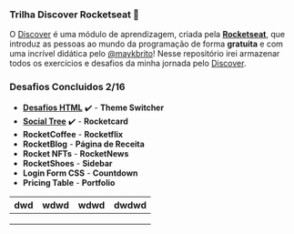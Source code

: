 ### Trilha Discover Rocketseat 🚀

O <a href="https://app.rocketseat.com.br/discover">Discover</a> é uma módulo de aprendizagem, criada pela <a target="_blank" href="https://www.rocketseat.com.br/"><b>Rocketseat</b></a>, que introduz as pessoas ao mundo da programação de forma <b>gratuita</b> e com uma incrível didática pelo <a target="_blank" href="https://github.com/maykbrito/maykbrito">@maykbrito</a>! Nesse repositório irei armazenar todos os exercícios e desafios da minha jornada pelo <a href="https://app.rocketseat.com.br/discover">Discover</a>.

### Desafios Concluidos 2/16

- <a target="_blank" href="https://luizfranzon.github.io/rocketseat-discover/desafios/Desafio%20HTML/01nav.html">**Desafios HTML**</a> ✔️ - **Theme Switcher**
- <a target="_blank" href="https://luizfranzon.github.io/rocketseat-discover/desafios/Social%20Tree/index.html">**Social Tree**</a> ✔️ - **Rocketcard**
- **RocketCoffee** - **Rocketflix**
- **RocketBlog** - **Página de Receita**
- **Rocket NFTs** - **RocketNews**
- **RocketShoes** - **Sidebar**
- **Login Form CSS** - **Countdown**
- **Pricing Table** - **Portfolio**

| dwd | wdwd | wdwd | dwdwd |
|-----|------|------|-------|
|     |      |      |       |
|     |      |      |       |
|     |      |      |       |







